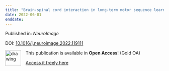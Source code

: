 ```yaml
---
title: "Brain-spinal cord interaction in long-term motor sequence learning in human: An fMRI study"
date: 2022-06-01
enddate:
---
```


Published in: *NeuroImage*

DOI: [10.1016/j.neuroimage.2022.119111](https://doi.org/10.1016/j.neuroimage.2022.119111)

<img src="https://upload.wikimedia.org/wikipedia/commons/thumb/7/77/Open_Access_logo_PLoS_transparent.svg/800px-Open_Access_logo_PLoS_transparent.svg.png" alt="drawing" width="50" align="left"/> &nbsp;&nbsp;&nbsp;This publication is available in **Open Access**! (Gold OA)

&nbsp;&nbsp;&nbsp;<a href="https://doi.org/10.1016/j.neuroimage.2022.119111">Access it freely here</a>

